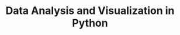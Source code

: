 ---
layout: workshop
category: workshop
title: "Data Analysis and Visualization in Python"
time: 10am - 2:30pm PST
human_date: "July 9, 16, 23"
year: 2024
location: UC Santa Barbara Library, Room 1312
instructors: Seth Erickson, Greg Janée, Jose Niño Muriel
helpers: Kristi Liu
pre_workshop_survey: "https://ucsb.co1.qualtrics.com/jfe/form/SV_bJeIoxjp1A9Xx3M?slug=2024-07-09-ucsb-python"
post_workshop_survey: "https://ucsb.co1.qualtrics.com/jfe/form/SV_0lD2XHnezknmSr4?slug=2024-07-09-ucsb-python"
shoreline_url: "https://cglink.me/2dD/r2261220"
lesson_url: "https://ucsbcarpentry.github.io/2024-07-09-python-ecology-lesson/"
jupyter_url: "https://carpentryworkshop.lsit.ucsb.edu/"
description: "This three-day workshop offers a comprehensive introduction to Python, specifically designed for participants with no prior programming experience. Through the use of Jupyter notebooks, learners will get started coding in Python. The workshop will cover essential skills such as data loading and analysis, automation of data processing tasks, and the creation of basic plots for data visualization."
schedule: |
    | Day 1 - July 9th ||
    | 10:00 AM  | Welcome and intro |
    | 10:15 AM  | [Before we start](https://ucsbcarpentry.github.io/2024-07-09-python-ecology-lesson/00-before-we-start.html)      |
    | 10:45     | [Intro to Programming in Python](https://ucsbcarpentry.github.io/2024-07-09-python-ecology-lesson/01-short-introduction-to-Python.html)            |
    | 11:20 AM  | Break   |
    | 11:30 AM  | [Starting with Data](https://ucsbcarpentry.github.io/2024-07-09-python-ecology-lesson/02-starting-with-data.html)           |
    | 12:30 PM  | End of day 1 |
    |||
    | Day 2 - July 16th ||
    | 10:00 AM  | Review |
    | 10:10 AM  | [Indexing, Slicing and Subsetting DataFrames](https://ucsbcarpentry.github.io/2024-07-09-python-ecology-lesson/03-index-slice-subset.html)      |
    | 11:05 AM  | [Data Types and Formats I](https://ucsbcarpentry.github.io/2024-07-09-python-ecology-lesson/04-data-types-and-format.html)            |
    | 11:25 AM  | Break   |
    | 11:35 AM  | Data Types and Formats I           |
    | 12:00 AM  | [Combining DataFrames](https://ucsbcarpentry.github.io/2024-07-09-python-ecology-lesson/05-merging-data.html)           |
    | 12:30 PM  | End of day 2 |
    |||
    | Day 3 - July 23rd ||
    | 10:00 AM   | Review |
    | 10:10 AM   | [Combining DataFrames](https://ucsbcarpentry.github.io/2024-07-09-python-ecology-lesson/05-merging-data.html)  |
    | 10:25 AM   | [Data Workflows and Automation](https://ucsbcarpentry.github.io/2024-07-09-python-ecology-lesson/06-loops-and-functions.html)      |
    | 11:30 AM   | Break   |
    | 11:30 AM   | [Plotting with Matplotlib and plotnine](https://ucsbcarpentry.github.io/2024-07-09-python-ecology-lesson/08-putting-it-all-together.html)           |
    | 12:25 PM   | [Post-workshop survey](https://ucsb.co1.qualtrics.com/jfe/form/SV_0lD2XHnezknmSr4?slug=2024-07-09-ucsb-python)           |
    | 12:30 PM   | End of day 3 |
---